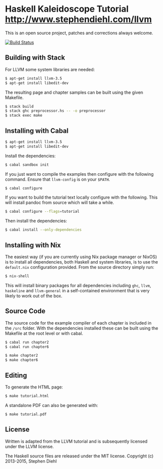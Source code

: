 Haskell Kaleidoscope Tutorial http://www.stephendiehl.com/llvm
===============================================================

This is an open source project, patches and corrections always welcome.

[![Build Status](https://travis-ci.org/sdiehl/kaleidoscope.svg)](https://travis-ci.org/sdiehl/kaleidoscope)

Building with Stack
-------

For LLVM some system libraries are needed:

```bash
$ apt-get install llvm-3.5
$ apt-get install libedit-dev
```

The resulting page and chapter samples can be built using the given Makefile.

```bash
$ stack build
$ stack ghc preprocessor.hs -- -o preprocessor 
$ stack exec make
```

Installing with Cabal
-------

```bash
$ apt-get install llvm-3.5
$ apt-get install libedit-dev
```

Install the dependencies:

```bash
$ cabal sandbox init
```

If you just want to compile the examples then configure with the following command. Ensure that
``llvm-config`` is on your ``$PATH``.

```bash
$ cabal configure
```

If you want to build the tutorial text locally configure with the following. This will install pandoc from
source which will take a while.

```bash
$ cabal configure --flags=tutorial
```

Then install the dependencies:

```bash
$ cabal install --only-dependencies
```

Installing with Nix
-------

The easiest way (if you are currently using Nix package manager or NixOS) is to install all dependencies, both
Haskell and system libraries, is to use the ``default.nix`` configuration provided. From the source directory
simply run:

```bash
$ nix-shell
```

This will install binary packages for all dependencies including ``ghc``, ``llvm``, ``haskeline`` and
``llvm-general`` in a self-contained environment that is very likely to work out of the box.


Source Code
-----------

The source code for the example compiler of each chapter is included in
the ``/src`` folder. With the dependencies installed these can be built
using the Makefile at the root level or with cabal.

```bash
$ cabal run chapter2
$ cabal run chapter6
```

```bash
$ make chapter2
$ make chapter6
```

Editing
-------

To generate the HTML page:

```bash
$ make tutorial.html
```

A standalone PDF can also be generated with:

```bash
$ make tutorial.pdf
```

License
-------

Written is adapted from the LLVM tutorial and is subsequently licensed under the
LLVM license.

The Haskell source files are released under the MIT license. Copyright (c)
2013-2015, Stephen Diehl
